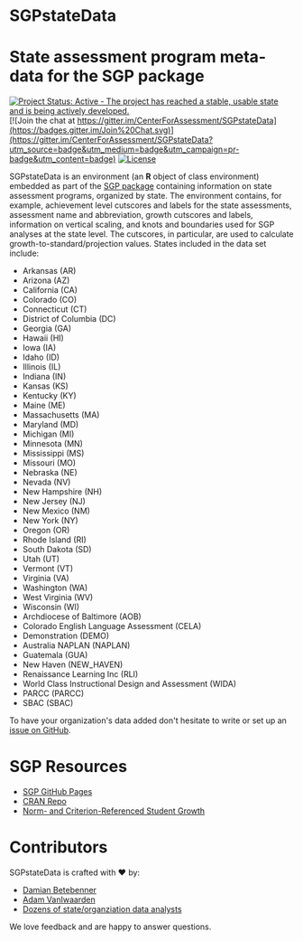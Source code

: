 SGPstateData
============


# State assessment program meta-data for the SGP package

[![Project Status: Active - The project has reached a stable, usable state and is being actively developed.](http://www.repostatus.org/badges/0.1.0/active.svg)](https://www.repostatus.org/#active) [![Join the chat at https://gitter.im/CenterForAssessment/SGPstateData](https://badges.gitter.im/Join%20Chat.svg)](https://gitter.im/CenterForAssessment/SGPstateData?utm_source=badge&utm_medium=badge&utm_campaign=pr-badge&utm_content=badge) [![License](https://img.shields.io/badge/license-GPL%203-brightgreen.svg?style=flat)](https://github.com/CenterForAssessment/SGPstateData/blob/master/LICENSE.md)

SGPstateData is an environment (an **R** object of class environment) embedded as part of the [SGP package](https://sgp.io) containing information on state assessment
programs, organized by state. The environment contains, for example, achievement level cutscores and labels for the state assessments, assessment name and
abbreviation, growth cutscores and labels, information on vertical scaling, and knots and boundaries used for SGP analyses at the state level. The cutscores,
in particular, are used to calculate growth-to-standard/projection values. States included in the data set include:

* Arkansas (AR)
* Arizona (AZ)
* California (CA)
* Colorado (CO)
* Connecticut (CT)
* District of Columbia (DC)
* Georgia (GA)
* Hawaii (HI)
* Iowa (IA)
* Idaho (ID)
* Illinois (IL)
* Indiana (IN)
* Kansas (KS)
* Kentucky (KY)
* Maine (ME)
* Massachusetts (MA)
* Maryland (MD)
* Michigan (MI)
* Minnesota (MN)
* Mississippi (MS)
* Missouri (MO)
* Nebraska (NE)
* Nevada (NV)
* New Hampshire (NH)
* New Jersey (NJ)
* New Mexico (NM)
* New York (NY)
* Oregon (OR)
* Rhode Island (RI)
* South Dakota (SD)
* Utah (UT)
* Vermont (VT)
* Virginia (VA)
* Washington (WA)
* West Virginia (WV)
* Wisconsin (WI)
* Archdiocese of Baltimore (AOB)
* Colorado English Language Assessment (CELA)
* Demonstration (DEMO)
* Australia NAPLAN (NAPLAN)
* Guatemala (GUA)
* New Haven (NEW\_HAVEN)
* Renaissance Learning Inc (RLI)
* World Class Instructional Design and Assessment (WIDA)
* PARCC (PARCC)
* SBAC (SBAC)

To have your organization's data added don't hesitate to write or set up an [issue on GitHub](https://github.com/CenterForAssessment/SGPstateData/issues).


# SGP Resources

* [SGP GitHub Pages](https://sgp.io)
* [CRAN Repo](https://CRAN.R-project.org/package=SGP)
* [Norm- and Criterion-Referenced Student Growth](https://github.com/CenterForAssessment/SGP_Resources/blob/master/articles/Betebenner_EMIP_2009.pdf)


# Contributors

SGPstateData is crafted with :heart: by:

* [Damian Betebenner](https://github.com/dbetebenner)
* [Adam VanIwaarden](https://github.com/adamvi)
* [Dozens of state/organziation data analysts](https://sgp.io/authors.html)

We love feedback and are happy to answer questions.

